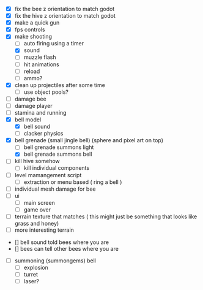 - [x] fix the bee z orientation to match godot
- [x] fix the hive z orientation to match godot
- [x] make a quick gun
- [x] fps controls
- [x] make shooting
	- [ ] auto firing using a timer
	- [x] sound
	- [ ] muzzle flash
	- [ ] hit animations
	- [ ] reload
	- [ ] ammo?
- [x] clean up projectiles after some time
	- [ ] use object pools?
- [ ] damage bee
- [ ] damage player
- [ ] stamina and running
- [x] bell model
	- [x] bell sound
	- [ ] clacker physics
- [x] bell grenade (small jingle bell) (sphere and pixel art on top)
	- [ ] bell grenade summons light
	- [x] bell grenade summons bell
- [ ] kill hive somehow
	- [ ] kill individual components
- [ ] level mamangement script
	- [ ] extraction or menu based ( ring a bell )
- [ ] individual mesh damage for bee
- [ ] ui
	- [ ] main screen
	- [ ] game over
- [ ] terrain texture that matches ( this might just be something that looks like grass and honey)
- [ ] more interesting terrain
- [] bell sound told bees where you are
- [] bees can tell other bees where you are
- [ ] summoning (summongems) bell
	- [ ] explosion
	- [ ] turret
	- [ ] laser?
